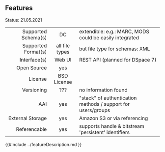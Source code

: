 ## Features

Status: 21.05.2021

|                     |            |          |
| -------------------:| :--------: | :------- |
| Supported Schema(s) | DC         | extendible: e.g.:  MARC, MODS could be easily integrated        |
| Supported Format(s) |  all file types  | but file type for schemas: XML         |
| Interface(s)        | Web UI     |  REST API (planned for DSpace 7)         |
| Open Source         | yes        |          |
| License             | BSD License |         |
| Versioning          |  ???       | no information found         |
| AAI                 | yes        | "stack" of authentication methods / support for users/groups         |
| External Storage    | yes        | Amazon S3 or via referencing         |
| Referencable        | yes        | supports handle & bitstream 'persistent' identifiers   |


{{#include ../featureDescription.md }}

